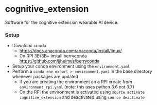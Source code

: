 # cognitive_extension
Software for the cognitive extension wearable AI device.

### Setup
* Download conda
   * https://docs.anaconda.com/anaconda/install/linux/
   * On RPI 3B/3B+ install berryconda https://github.com/jjhelmus/berryconda
* Setup your conda environment using the `environment.yaml`
* Perform a `conda env export > environment.yaml` in the base directory whenever packages are updated
   * If you are creating the environment on a RPI create from `environment_rpi.yaml` (note: this uses python 3.6 not 3.7)
   * On the RPI the environment is activated using `source activate cognitive_extension` and deactivated using `source deactivate`
